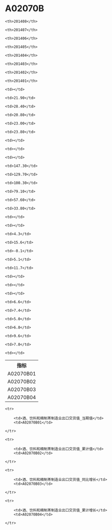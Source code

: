 A02070B
======


<table>

<tr>
    <th>指标</th>
    
    <th>201408</th>
    
    <th>201407</th>
    
    <th>201406</th>
    
    <th>201405</th>
    
    <th>201404</th>
    
    <th>201403</th>
    
    <th>201402</th>
    
    <th>201401</th>
    
</tr>


<tr>
    <td>A02070B01</td>
    
    <td></td>
    
    <td>21.90</td>
    
    <td>28.40</td>
    
    <td>20.80</td>
    
    <td>23.00</td>
    
    <td>23.80</td>
    
    <td></td>
    
    <td></td>
    

</tr>

<tr>
    <td>A02070B02</td>
    
    <td></td>
    
    <td>147.30</td>
    
    <td>129.70</td>
    
    <td>100.30</td>
    
    <td>79.10</td>
    
    <td>57.60</td>
    
    <td>33.80</td>
    
    <td></td>
    

</tr>

<tr>
    <td>A02070B03</td>
    
    <td></td>
    
    <td>4.3</td>
    
    <td>15.6</td>
    
    <td>-0.1</td>
    
    <td>5.1</td>
    
    <td>11.7</td>
    
    <td></td>
    
    <td></td>
    

</tr>

<tr>
    <td>A02070B04</td>
    
    <td></td>
    
    <td>6.6</td>
    
    <td>7.4</td>
    
    <td>5.0</td>
    
    <td>6.8</td>
    
    <td>9.6</td>
    
    <td>7.8</td>
    
    <td></td>
    

</tr>


</table>

<table>
    
    <tr>

        <td>酒、饮料和精制茶制造业出口交货值_当期值</td>
        <td>A02070B01</td>

    </tr>
    
    <tr>

        <td>酒、饮料和精制茶制造业出口交货值_累计值</td>
        <td>A02070B02</td>

    </tr>
    
    <tr>

        <td>酒、饮料和精制茶制造业出口交货值_同比增长</td>
        <td>A02070B03</td>

    </tr>
    
    <tr>

        <td>酒、饮料和精制茶制造业出口交货值_累计增长</td>
        <td>A02070B04</td>

    </tr>
    
</table>